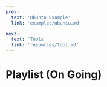 ```yaml
---
prev:
  text: 'Ubuntu Example'
  link: 'examples/ubuntu.md'

next: 
  text: 'Tools'
  link: 'resources/tool.md'
---
```


# Playlist (On Going)
